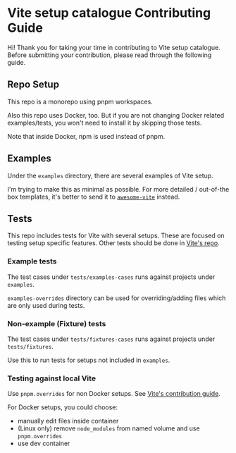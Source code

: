 # Vite setup catalogue Contributing Guide

Hi! Thank you for taking your time in contributing to Vite setup catalogue. Before submitting your contribution, please read through the following guide.

## Repo Setup

This repo is a monorepo using pnpm workspaces.

Also this repo uses Docker, too.
But if you are not changing Docker related examples/tests, you won't need to install it by skipping those tests.

Note that inside Docker, npm is used instead of pnpm.

## Examples

Under the `examples` directory, there are several examples of Vite setup.

I'm trying to make this as minimal as possible. For more detailed / out-of-the box templates, it's better to send it to [`awesome-vite`](https://github.com/vitejs/awesome-vite) instead.

## Tests

This repo includes tests for Vite with several setups. These are focused on testing setup specific features. Other tests should be done in [Vite's repo](https://github.com/vitejs/vite).

### Example tests
The test cases under `tests/examples-cases` runs against projects under `examples`.

`examples-overrides` directory can be used for overriding/adding files which are only used during tests.

### Non-example (Fixture) tests
The test cases under `tests/fixtures-cases` runs against projects under `tests/fixtures`.

Use this to run tests for setups not included in `examples`.

### Testing against local Vite

Use `pnpm.overrides` for non Docker setups. See [Vite's contribution guide](https://github.com/vitejs/vite/blob/main/CONTRIBUTING.md#testing-vite-against-external-packages).

For Docker setups, you could choose:

- manually edit files inside container
- (Linux only) remove `node_modules` from named volume and use `pnpm.overrides`
- use dev container
